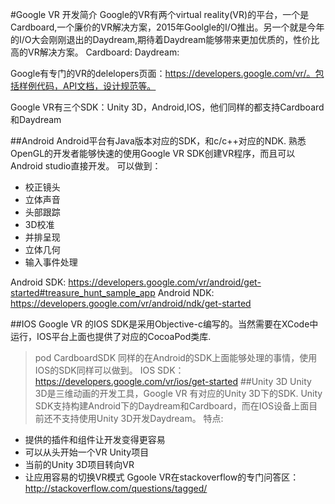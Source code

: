 #Google VR 开发简介
Google的VR有两个virtual reality(VR)的平台，一个是Cardboard,一个廉价的VR解决方案，2015年Goolgle的I/O推出。另一个就是今年的I/O大会刚刚退出的Daydream,期待着Daydream能够带来更加优质的，性价比高的VR解决方案。
Cardboard:
Daydream:

Google有专门的VR的delelopers页面：https://developers.google.com/vr/。包括样例代码，API文档，设计规范等。

Google VR有三个SDK：Unity 3D，Android,IOS，他们同样的都支持Cardboard和Daydream

##Android
Android平台有Java版本对应的SDK，和c/c++对应的NDK.
熟悉OpenGL的开发者能够快速的使用Google VR SDK创建VR程序，而且可以Android studio直接开发。
可以做到：

* 校正镜头
* 立体声音
* 头部跟踪
* 3D校准
* 并排呈现
* 立体几何
* 输入事件处理

Android SDK: https://developers.google.com/vr/android/get-started#treasure_hunt_sample_app
Android NDK: https://developers.google.com/vr/android/ndk/get-started

##IOS
Google VR 的IOS SDK是采用Objective-c编写的。当然需要在XCode中运行，IOS平台上面也提供了对应的CocoaPod类库.
>pod CardboardSDK
同样的在Android的SDK上面能够处理的事情，使用IOS的SDK同样可以做到。
IOS SDK：https://developers.google.com/vr/ios/get-started
##Unity 3D
Unity 3D是三维动画的开发工具，Google VR 有对应的Unity 3D下的SDK.
Unity SDK支持构建Android下的Daydream和Cardboard，而在IOS设备上面目前还不支持使用Unity 3D开发Daydream。
特点:

* 提供的插件和组件让开发变得更容易
* 可以从头开始一个VR Unity项目
* 当前的Unity 3D项目转向VR
* 让应用容易的切换VR模式
Ggoole VR在stackoverflow的专门问答区：http://stackoverflow.com/questions/tagged/


